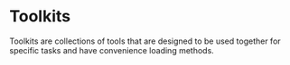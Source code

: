 # Toolkits

Toolkits are collections of tools that are designed to be used together for
specific tasks and have convenience loading methods.
